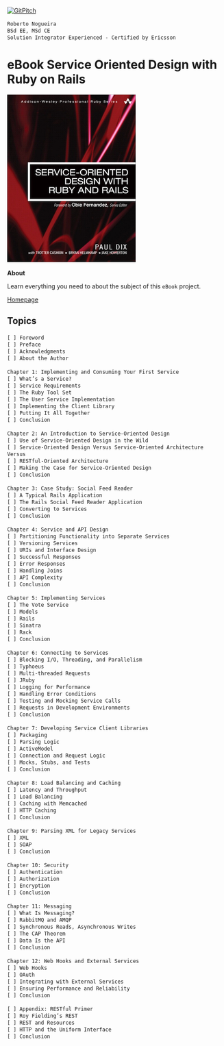 
[![GitPitch](https://gitpitch.com/assets/badge.svg)](https://gitpitch.com/enogrob/ebook-service-oriented-design-with-ruby-on-rails/master)
```
Roberto Nogueira  
BSd EE, MSd CE
Solution Integrator Experienced - Certified by Ericsson
```
# eBook Service Oriented Design with Ruby on Rails

![ebook image](assets/ebook.png)

**About**

Learn everything you need to about the subject of this `eBook` project.

[Homepage](http://www.informit.com/store/service-oriented-design-with-ruby-and-rails-9780321659361)

## Topics
```
[ ] Foreword
[ ] Preface
[ ] Acknowledgments
[ ] About the Author

Chapter 1: Implementing and Consuming Your First Service
[ ] What’s a Service?
[ ] Service Requirements
[ ] The Ruby Tool Set
[ ] The User Service Implementation
[ ] Implementing the Client Library
[ ] Putting It All Together
[ ] Conclusion

Chapter 2: An Introduction to Service-Oriented Design
[ ] Use of Service-Oriented Design in the Wild
[ ] Service-Oriented Design Versus Service-Oriented Architecture Versus
[ ] RESTful-Oriented Architecture
[ ] Making the Case for Service-Oriented Design
[ ] Conclusion

Chapter 3: Case Study: Social Feed Reader
[ ] A Typical Rails Application
[ ] The Rails Social Feed Reader Application
[ ] Converting to Services
[ ] Conclusion

Chapter 4: Service and API Design
[ ] Partitioning Functionality into Separate Services
[ ] Versioning Services
[ ] URIs and Interface Design
[ ] Successful Responses
[ ] Error Responses
[ ] Handling Joins
[ ] API Complexity
[ ] Conclusion

Chapter 5: Implementing Services
[ ] The Vote Service
[ ] Models
[ ] Rails
[ ] Sinatra
[ ] Rack
[ ] Conclusion

Chapter 6: Connecting to Services
[ ] Blocking I/O, Threading, and Parallelism
[ ] Typhoeus
[ ] Multi-threaded Requests
[ ] JRuby
[ ] Logging for Performance
[ ] Handling Error Conditions
[ ] Testing and Mocking Service Calls
[ ] Requests in Development Environments
[ ] Conclusion

Chapter 7: Developing Service Client Libraries
[ ] Packaging
[ ] Parsing Logic
[ ] ActiveModel
[ ] Connection and Request Logic
[ ] Mocks, Stubs, and Tests
[ ] Conclusion

Chapter 8: Load Balancing and Caching
[ ] Latency and Throughput
[ ] Load Balancing
[ ] Caching with Memcached
[ ] HTTP Caching
[ ] Conclusion

Chapter 9: Parsing XML for Legacy Services
[ ] XML
[ ] SOAP
[ ] Conclusion

Chapter 10: Security
[ ] Authentication
[ ] Authorization
[ ] Encryption
[ ] Conclusion

Chapter 11: Messaging
[ ] What Is Messaging?
[ ] RabbitMQ and AMQP
[ ] Synchronous Reads, Asynchronous Writes
[ ] The CAP Theorem
[ ] Data Is the API
[ ] Conclusion

Chapter 12: Web Hooks and External Services
[ ] Web Hooks
[ ] OAuth
[ ] Integrating with External Services
[ ] Ensuring Performance and Reliability
[ ] Conclusion

[ ] Appendix: RESTful Primer
[ ] Roy Fielding’s REST
[ ] REST and Resources
[ ] HTTP and the Uniform Interface
[ ] Conclusion
```
